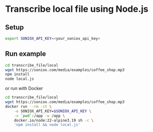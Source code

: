 # Transcribe local file using Node.js

## Setup

```sh
export SONIOX_API_KEY=<your_soniox_api_key>
```

## Run example

```sh
cd transcribe_file/local
wget https://soniox.com/media/examples/coffee_shop.mp3
npm install
node local.js
```

or run with Docker

```sh
cd transcribe_file/local
wget https://soniox.com/media/examples/coffee_shop.mp3
docker run --rm -it \
    -e SONIOX_API_KEY=$SONIOX_API_KEY \
    -v `pwd`:/app -w /app \
    docker.io/node:22-alpine3.19 sh -c \
    'npm install && node local.js'
```
